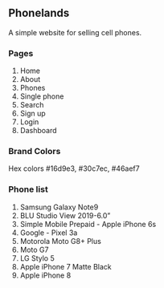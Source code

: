 ## Phonelands

A simple website for selling cell phones.

### Pages

1. Home
2. About
3. Phones
4. Single phone
5. Search
6. Sign up
7. Login
8. Dashboard

### Brand Colors

Hex colors #16d9e3, #30c7ec, #46aef7

### Phone list

1. Samsung Galaxy Note9
2. BLU Studio View 2019-6.0”
3. Simple Mobile Prepaid - Apple iPhone 6s
4. Google - Pixel 3a
5. Motorola Moto G8+ Plus
6. Moto G7
7. LG Stylo 5
8. Apple iPhone 7 Matte Black
9. Apple iPhone 8
